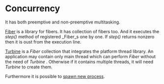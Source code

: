 Concurrency
===========

It has both preemptive and non-preemptive multitasking.

[Fiber](../../../libs/fiber) is a library for fibers. It has collection of fibers too. And it executes the _step()_ method of registered _Fiber_s one by one. If _step()_ returns nonzero then it is oust from the execution line.

[Turbine](../../../libs/turbine) is a _Fiber_ collection that integrates the platform thread library. An application may contain only main thread which can perform _Fiber_ without the need of _Turbine_ . Otherwise if it contains multiple threads, it will need _Turbine_ to create them.

Furthermore it is possible to [spawn new process](../../../core/fork/README.md).

